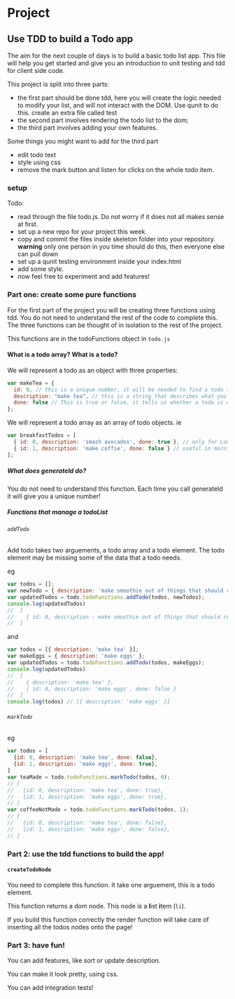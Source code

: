 # Project

## Use TDD to build a Todo app

The aim for the next couple of days is to build a basic todo list app. This file will help you get started and give you an introduction to unit testing and tdd for client side code.

This project is split into three parts:
  * the first part should be done tdd, here you will create the logic needed to modify your list, and will not interact with the DOM. Use qunit to do this. create an extra file called test
  * the second part involves rendering the todo list to the dom;
  * the third part involves adding your own features.

Some things you might want to add for the third part
  * edit todo text
  * style using css
  * remove the mark button and listen for clicks on the whole todo item.

### setup

Todo:
  * read through the file todo.js. Do not worry if it does not all makes sense at first.
  * set up a new repo for your project this week.
  * copy and commit the files inside skeleton folder into your repository. **warning** only one person in you time should do this, then everyone else can pull down
  * set up a qunit testing environment inside your index.html
  * add some style.
  * now feel free to experiment and add features!


### Part one: create some pure functions

For the first part of the project you will be creating three functions using tdd. You do not need to understand the rest of the code to complete this. The three functions can be thought of in isolation to the rest of the project.

This functions are in the todoFunctions object in `todo.js`


#### What is a todo array? What is a todo?

We will represent a todo as an object with three properties:
```js
var makeTea = {
  id: 0, // this is a unique number, it will be needed to find a todo in a todo list,
  description: "make tea", // this is a string that describes what you need to do,
  done: false // This is true or false, it tells us whether a todo is done or not
};
```
We will represent a todo array as an array of todo objects. ie
```js
var breakfastTodos = [
  { id: 0, description: 'smash avocados', done: true }, // only for London
  { id: 1, description: 'make coffie', done: false } // useful in morning
];
```
##### What does generateId do?
You do not need to understand this function. Each time you call generateId it will give you a unique number!

##### Functions that manage a todoList

###### `addTodo`
Add todo takes two arguements, a todo array and a todo element. The todo element may be missing some of the data that a todo needs.

eg
```js
var todos = [];
var newTodo = { description: 'make smoothie out of things that should really be cooked' };
var updatedTodos = todo.todoFunctions.addTodo(todos, newTodos);
console.log(updatedTodos)
//  [
//    { id: 0, description : make smoothie out of things that should really be cooked, done: false }
//  ]
```
and
```js
var todos = [{ description: 'make tea' }];
var makeEggs = { description: 'make eggs' };
var updatedTodos = todo.todoFunctions.addTodo(todos, makeEggs);
console.log(updatedTodos)
//  [
//    { description: 'make tea' },
//    { id: 0, description: 'make eggs', done: false }
//  ]
console.log(todos) // [{ description: 'make eggs' }]
```

###### `markTodo`
eg
```js
var todos = [
  {id: 0, description: 'make tea', done: false},
  {id: 1, description: 'make eggs', done: true},
]
var teaMade = todo.todoFunctions.markTodo(todos, 0);
// [
//   {id: 0, description: 'make tea', done: true},
//   {id: 1, description: 'make eggs', done: true},
// ]
var coffeeNotMade = todo.todoFunctions.markTodo(todos, 1);
// [
//   {id: 0, description: 'make tea', done: false},
//   {id: 1, description: 'make eggs', done: false},
// ]
```

### Part 2: use the tdd functions to build the app!

#### `createTodoNode`
You need to complete this function. It take one arguement, this is a todo element.

This function returns a dom node. This node is a **l**ist **i**tem (`li`).

If you build this function correctly the render function will take care of inserting all the todos nodes onto the page!

### Part 3: have fun!

You can add features, like sort or update description.

You can make it look pretty, using css.

You can add integration tests!
